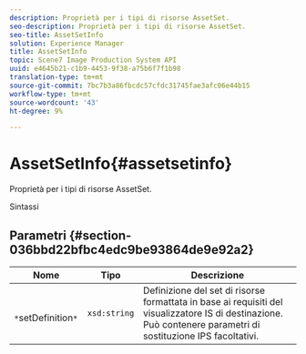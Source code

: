 ```yaml
---
description: Proprietà per i tipi di risorse AssetSet.
seo-description: Proprietà per i tipi di risorse AssetSet.
seo-title: AssetSetInfo
solution: Experience Manager
title: AssetSetInfo
topic: Scene7 Image Production System API
uuid: e4645b21-c1b9-4453-9f38-a75b6f7f1b98
translation-type: tm+mt
source-git-commit: 7bc7b3a86fbcdc57cfdc31745fae3afc06e44b15
workflow-type: tm+mt
source-wordcount: '43'
ht-degree: 9%

---
```



# AssetSetInfo{#assetsetinfo}

Proprietà per i tipi di risorse AssetSet.

Sintassi

## Parametri {#section-036bbd22bfbc4edc9be93864de9e92a2}

| Nome | Tipo | Descrizione |
|---|---|---|
| ` *`setDefinition`*` | `xsd:string` | Definizione del set di risorse formattata in base ai requisiti del visualizzatore IS di destinazione. Può contenere parametri di sostituzione IPS facoltativi. |

